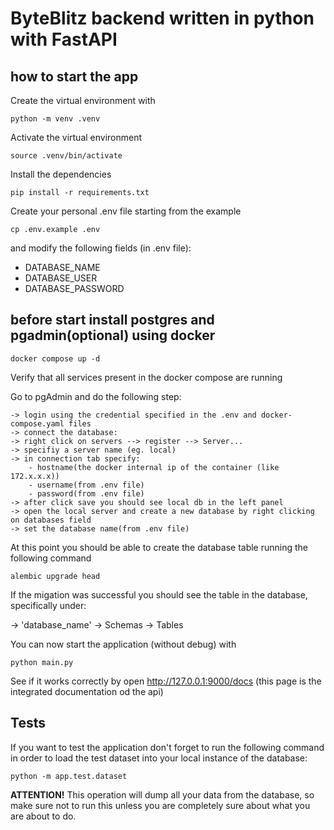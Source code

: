 # ByteBlitz backend written in python with FastAPI

## how to start the app
Create the virtual environment with

`python -m venv .venv`

Activate the virtual environment

`source .venv/bin/activate`

Install the dependencies

`pip install -r requirements.txt`

Create your personal .env file starting from the example

`cp .env.example .env`

and modify the following fields (in .env file):

 - DATABASE_NAME
 - DATABASE_USER
 - DATABASE_PASSWORD

## before start install postgres and pgadmin(optional) using docker

`docker compose up -d`

Verify that all services present in the docker compose are running

Go to pgAdmin and do the following step:

    -> login using the credential specified in the .env and docker-compose.yaml files 
    -> connect the database:
    -> right click on servers --> register --> Server...
    -> specifiy a server name (eg. local)
    -> in connection tab specify:
        - hostname(the docker internal ip of the container (like 172.x.x.x))
        - username(from .env file)
        - password(from .env file)
    -> after click save you should see local db in the left panel
    -> open the local server and create a new database by right clicking on databases field
    -> set the database name(from .env file)

At this point you should be able to create the database table running the following command

`alembic upgrade head`

If the migation was successful you should see the table in the database, specifically under:

-> 'database_name' -> Schemas -> Tables

You can now start the application (without debug) with

`python main.py`

See if it works correctly by open http://127.0.0.1:9000/docs (this page is the integrated documentation od the api)

## Tests

If you want to test the application don't forget to run the following command in order to load the test dataset into your local instance of the database:

`python -m app.test.dataset`

**ATTENTION!** This operation will dump all your data from the database, so make sure not to run this unless you are completely sure about what you are about to do.